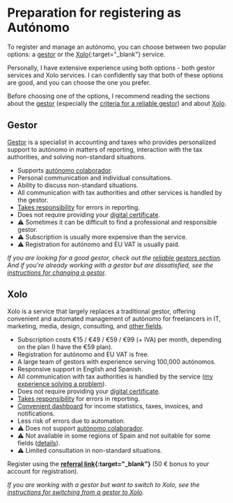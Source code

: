 # Preparation for registering as Autónomo

To register and manage an autónomo, you can choose between two popular options: a [gestor](#reliable-gestors) or
the [Xolo](https://bit.ly/xolosignup){:target="_blank"} service.

Personally, I have extensive experience using both options - both gestor services and Xolo services. I can confidently say that both of these options are good, and you can choose the one you prefer.

Before choosing one of the options, I recommend reading the sections about the [gestor](#gestor-1) (especially
the [criteria for a reliable gestor](#criteria-for-a-reliable-gestor)) and about [Xolo](#xolo-1).

## Gestor

[Gestor](#reliable-gestors) is a specialist in accounting and taxes who provides personalized support to autónomo in matters of reporting,
interaction with the tax authorities, and solving non-standard situations.

- Supports [autónomo colaborador](#autónomo-colaborador).
- Personal communication and individual consultations.
- Ability to discuss non-standard situations.
- All communication with tax authorities and other services is handled by the gestor.
- [Takes responsibility](#gestors-liability) for errors in reporting.
- Does not require providing your [digital certificate](#providing-a-digital-certificate-to-the-gestor).
- ⚠️ Sometimes it can be difficult to find a professional and responsible gestor.
- ⚠️ Subscription is usually more expensive than the service.
- ⚠️ Registration for autónomo and EU VAT is usually paid.

_If you are looking for a good gestor, check out the [reliable gestors section](#reliable-gestors). And if you're
already working with a gestor but are dissatisfied, see the [instructions for changing a gestor](#changing-the-gestor)._

## Xolo

Xolo is a service that largely replaces a traditional gestor, offering convenient and automated management of autónomo for
freelancers in IT, marketing, media, design, consulting, and [other fields](#is-xolo-suitable-for-you).

- Subscription costs €15 / €49 / €59 / €99 (+ IVA) per month, depending on the plan (I have the €59 plan).
- Registration for autónomo and EU VAT is free.
- A large team of gestors with experience serving 100,000 autónomos.
- Responsive support in English and Spanish.
- All communication with tax authorities is handled by the
  service ([my experience solving a problem](#my-problem-with-the-spanish-tax-office)).
- Does not require providing your [digital certificate](#providing-a-digital-certificate-to-the-gestor).
- [Takes responsibility](#xolos-liability) for errors in reporting.
- [Convenient dashboard](#dashboard-demo-tutorials) for income statistics, taxes, invoices, and notifications.
- Less risk of errors due to automation.
- ⚠️ Does not support [autónomo colaborador](#autónomo-colaborador).
- ⚠️ Not available in some regions of Spain and not suitable for some fields ([details](#is-xolo-suitable-for-you)).
- ⚠️ Limited consultation in non-standard situations.

Register using the **[referral link](https://bit.ly/xolosignup){:target="_blank"}** (50 € bonus to your
account for registration).

_If you are working with a gestor but want to switch to Xolo, see
the [instructions for switching from a gestor to Xolo](#gestor-to-xolo-transition)._
